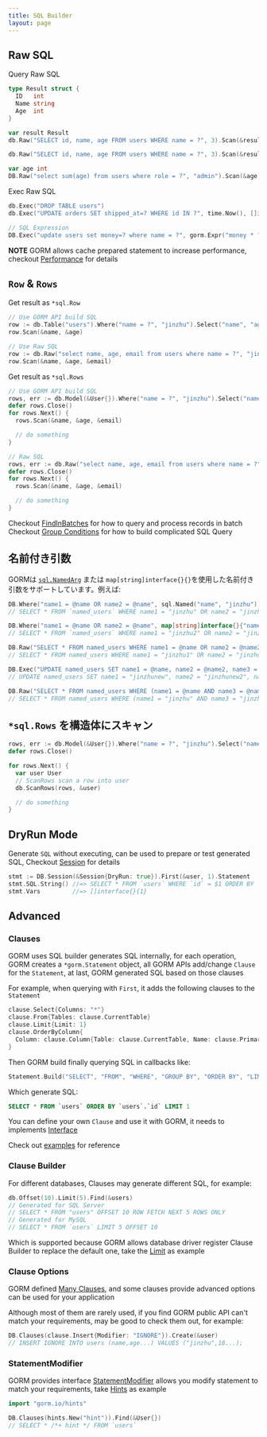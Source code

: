 ```yaml
---
title: SQL Builder
layout: page
---
```


## Raw SQL

Query Raw SQL

```go
type Result struct {
  ID   int
  Name string
  Age  int
}

var result Result
db.Raw("SELECT id, name, age FROM users WHERE name = ?", 3).Scan(&result)

db.Raw("SELECT id, name, age FROM users WHERE name = ?", 3).Scan(&result)

var age int
DB.Raw("select sum(age) from users where role = ?", "admin").Scan(&age)
```

Exec Raw SQL

```go
db.Exec("DROP TABLE users")
db.Exec("UPDATE orders SET shipped_at=? WHERE id IN ?", time.Now(), []int64{1,2,3})

// SQL Expression
DB.Exec("update users set money=? where name = ?", gorm.Expr("money * ? + ?", 10000, 1), "jinzhu")
```

**NOTE** GORM allows cache prepared statement to increase performance, checkout [Performance](performance.html) for details

## `Row` & `Rows`

Get result as `*sql.Row`

```go
// Use GORM API build SQL
row := db.Table("users").Where("name = ?", "jinzhu").Select("name", "age").Row()
row.Scan(&name, &age)

// Use Raw SQL
row := db.Raw("select name, age, email from users where name = ?", "jinzhu").Row()
row.Scan(&name, &age, &email)
```

Get result as `*sql.Rows`

```go
// Use GORM API build SQL
rows, err := db.Model(&User{}).Where("name = ?", "jinzhu").Select("name, age, email").Rows()
defer rows.Close()
for rows.Next() {
  rows.Scan(&name, &age, &email)

  // do something
}

// Raw SQL
rows, err := db.Raw("select name, age, email from users where name = ?", "jinzhu").Rows()
defer rows.Close()
for rows.Next() {
  rows.Scan(&name, &age, &email)

  // do something
}
```

Checkout [FindInBatches](advanced_query.html) for how to query and process records in batch Checkout [Group Conditions](advanced_query.html#group_conditions) for how to build complicated SQL Query

## <span id="named_argument">名前付き引数</span>

GORMは [`sql.NamedArg`](https://tip.golang.org/pkg/database/sql/#NamedArg) または `map[string]interface{}{}`を使用した名前付き引数をサポートしています。例えば:

```go
DB.Where("name1 = @name OR name2 = @name", sql.Named("name", "jinzhu")).Find(&user)
// SELECT * FROM `named_users` WHERE name1 = "jinzhu" OR name2 = "jinzhu"

DB.Where("name1 = @name OR name2 = @name", map[string]interface{}{"name": "jinzhu2"}).First(&result3)
// SELECT * FROM `named_users` WHERE name1 = "jinzhu2" OR name2 = "jinzhu2" ORDER BY `named_users`.`id` LIMIT 1

DB.Raw("SELECT * FROM named_users WHERE name1 = @name OR name2 = @name2 OR name3 = @name", sql.Named("name", "jinzhu1"), sql.Named("name2", "jinzhu2")).Find(&user)
// SELECT * FROM named_users WHERE name1 = "jinzhu1" OR name2 = "jinzhu2" OR name3 = "jinzhu1"

DB.Exec("UPDATE named_users SET name1 = @name, name2 = @name2, name3 = @name", sql.Named("name", "jinzhunew"), sql.Named("name2", "jinzhunew2"))
// UPDATE named_users SET name1 = "jinzhunew", name2 = "jinzhunew2", name3 = "jinzhunew"

DB.Raw("SELECT * FROM named_users WHERE (name1 = @name AND name3 = @name) AND name2 = @name2", map[string]interface{}{"name": "jinzhu", "name2": "jinzhu2"}).Find(&user)
// SELECT * FROM named_users WHERE (name1 = "jinzhu" AND name3 = "jinzhu") AND name2 = "jinzhu2"
```

## `*sql.Rows` を構造体にスキャン

```go
rows, err := db.Model(&User{}).Where("name = ?", "jinzhu").Select("name, age, email").Rows() // (*sql.Rows, error)
defer rows.Close()

for rows.Next() {
  var user User
  // ScanRows scan a row into user
  db.ScanRows(rows, &user)

  // do something
}
```

## DryRun Mode

Generate `SQL` without executing, can be used to prepare or test generated SQL, Checkout [Session](session.html) for details

```go
stmt := DB.Session(&Session{DryRun: true}).First(&user, 1).Statement
stmt.SQL.String() //=> SELECT * FROM `users` WHERE `id` = $1 ORDER BY `id`
stmt.Vars         //=> []interface{}{1}
```

## Advanced

### Clauses

GORM uses SQL builder generates SQL internally, for each operation, GORM creates a `*gorm.Statement` object, all GORM APIs add/change `Clause` for the `Statement`, at last, GORM generated SQL based on those clauses

For example, when querying with `First`, it adds the following clauses to the `Statement`

```go
clause.Select{Columns: "*"}
clause.From{Tables: clause.CurrentTable}
clause.Limit{Limit: 1}
clause.OrderByColumn{
  Column: clause.Column{Table: clause.CurrentTable, Name: clause.PrimaryKey},
}
```

Then GORM build finally querying SQL in callbacks like:

```go
Statement.Build("SELECT", "FROM", "WHERE", "GROUP BY", "ORDER BY", "LIMIT", "FOR")
```

Which generate SQL:

```sql
SELECT * FROM `users` ORDER BY `users`.`id` LIMIT 1
```

You can define your own `Clause` and use it with GORM, it needs to implements [Interface](https://pkg.go.dev/gorm.io/gorm/clause?tab=doc#Interface)

Check out [examples](https://github.com/go-gorm/gorm/tree/master/clause) for reference

### Clause Builder

For different databases, Clauses may generate different SQL, for example:

```go
db.Offset(10).Limit(5).Find(&users)
// Generated for SQL Server
// SELECT * FROM "users" OFFSET 10 ROW FETCH NEXT 5 ROWS ONLY
// Generated for MySQL
// SELECT * FROM `users` LIMIT 5 OFFSET 10
```

Which is supported because GORM allows database driver register Clause Builder to replace the default one, take the [Limit](https://github.com/go-gorm/sqlserver/blob/512546241200023819d2e7f8f2f91d7fb3a52e42/sqlserver.go#L45) as example

### Clause Options

GORM defined [Many Clauses](https://github.com/go-gorm/gorm/tree/master/clause), and some clauses provide advanced options can be used for your application

Although most of them are rarely used, if you find GORM public API can't match your requirements, may be good to check them out, for example:

```go
DB.Clauses(clause.Insert{Modifier: "IGNORE"}).Create(&user)
// INSERT IGNORE INTO users (name,age...) VALUES ("jinzhu",18...);
```

### StatementModifier

GORM provides interface [StatementModifier](https://pkg.go.dev/gorm.io/gorm?tab=doc#StatementModifier) allows you modify statement to match your requirements, take [Hints](hints.html) as example

```go
import "gorm.io/hints"

DB.Clauses(hints.New("hint")).Find(&User{})
// SELECT * /*+ hint */ FROM `users`
```
